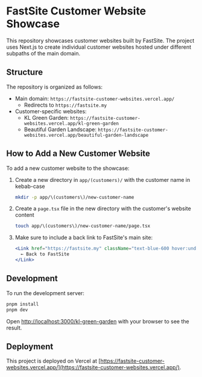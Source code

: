 # FastSite Customer Website Showcase

This repository showcases customer websites built by FastSite. The project uses Next.js to create individual customer websites hosted under different subpaths of the main domain.

## Structure

The repository is organized as follows:

- Main domain: `https://fastsite-customer-websites.vercel.app/`
  - Redirects to `https://fastsite.my`
- Customer-specific websites:
  - KL Green Garden: `https://fastsite-customer-websites.vercel.app/kl-green-garden`
  - Beautiful Garden Landscape: `https://fastsite-customer-websites.vercel.app/beautiful-garden-landscape`

## How to Add a New Customer Website

To add a new customer website to the showcase:

1. Create a new directory in `app/(customers)/` with the customer name in kebab-case

   ```bash
   mkdir -p app/\(customers\)/new-customer-name
   ```

2. Create a `page.tsx` file in the new directory with the customer's website content

   ```bash
   touch app/\(customers\)/new-customer-name/page.tsx
   ```

3. Make sure to include a back link to FastSite's main site:
   ```jsx
   <Link href="https://fastsite.my" className="text-blue-600 hover:underline">
     ← Back to FastSite
   </Link>
   ```

## Development

To run the development server:

```bash
pnpm install
pnpm dev
```

Open [http://localhost:3000/kl-green-garden](http://localhost:3000/kl-green-garden) with your browser to see the result.

## Deployment

This project is deployed on Vercel at [https://fastsite-customer-websites.vercel.app/](https://fastsite-customer-websites.vercel.app/).
